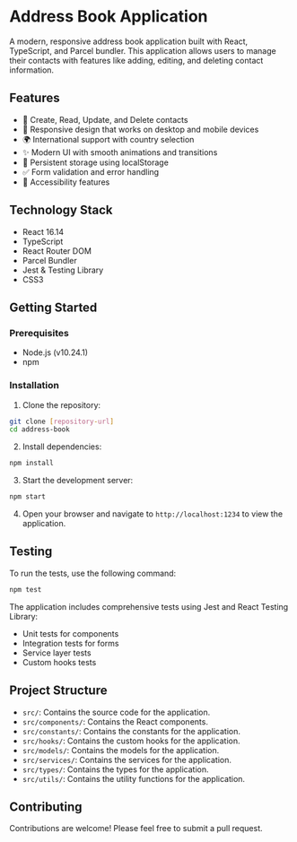 # Address Book Application

A modern, responsive address book application built with React, TypeScript, and Parcel bundler. This application allows users to manage their contacts with features like adding, editing, and deleting contact information.

## Features

- 📝 Create, Read, Update, and Delete contacts
- 📱 Responsive design that works on desktop and mobile devices
- 🌍 International support with country selection
- ✨ Modern UI with smooth animations and transitions
- 💾 Persistent storage using localStorage
- ✅ Form validation and error handling
- 🎯 Accessibility features

## Technology Stack

- React 16.14
- TypeScript
- React Router DOM
- Parcel Bundler
- Jest & Testing Library
- CSS3

## Getting Started

### Prerequisites

- Node.js (v10.24.1)
- npm

### Installation

1. Clone the repository:

```bash
git clone [repository-url]
cd address-book
```

2. Install dependencies:

```bash
npm install
```

3. Start the development server:

```bash
npm start
```

4. Open your browser and navigate to `http://localhost:1234` to view the application.

## Testing

To run the tests, use the following command:

```bash
npm test
```

The application includes comprehensive tests using Jest and React Testing Library:

- Unit tests for components
- Integration tests for forms
- Service layer tests
- Custom hooks tests

## Project Structure

- `src/`: Contains the source code for the application.
- `src/components/`: Contains the React components.
- `src/constants/`: Contains the constants for the application.
- `src/hooks/`: Contains the custom hooks for the application.
- `src/models/`: Contains the models for the application.
- `src/services/`: Contains the services for the application.
- `src/types/`: Contains the types for the application.
- `src/utils/`: Contains the utility functions for the application.

## Contributing

Contributions are welcome! Please feel free to submit a pull request.



